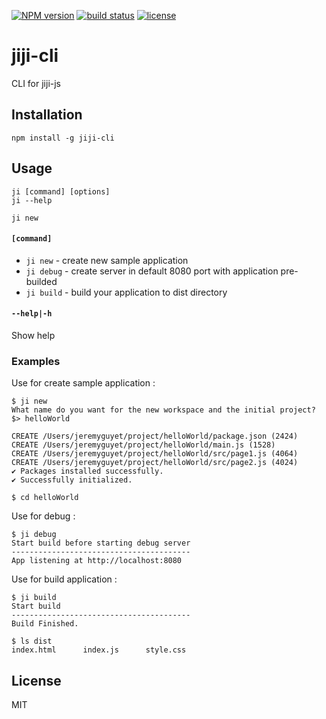 [![NPM version][npm-image]][npm-url]
[![build status][travis-image]][travis-url]
[![license][license-image]][license-url]

# jiji-cli


CLI for jiji-js

## Installation

````shell
npm install -g jiji-cli
````

## Usage

````shell
ji [command] [options]
ji --help
````

````shell
ji new
````

#### `[command]`

- `ji new` - create new sample application
- `ji debug` - create server in default 8080 port with application pre-builded
- `ji build` - build your application to dist directory

#### `--help|-h`

Show help

### Examples

Use for create sample application :

````shell
$ ji new 
What name do you want for the new workspace and the initial project? $> helloWorld

CREATE /Users/jeremyguyet/project/helloWorld/package.json (2424)
CREATE /Users/jeremyguyet/project/helloWorld/main.js (1528)
CREATE /Users/jeremyguyet/project/helloWorld/src/page1.js (4064)
CREATE /Users/jeremyguyet/project/helloWorld/src/page2.js (4024)
✔ Packages installed successfully.
✔ Successfully initialized.
````

````
$ cd helloWorld
````

Use for debug :

````shell
$ ji debug
Start build before starting debug server
----------------------------------------
App listening at http://localhost:8080
````

Use for build application :

````shell
$ ji build
Start build
----------------------------------------
Build Finished.
````

````shell
$ ls dist
index.html      index.js      style.css
````

## License

MIT

[npm-image]: https://img.shields.io/npm/v/jiji-cli.svg?style=flat-square
[npm-url]: https://npmjs.org/package/jiji-cli
[travis-image]: https://travis-ci.com/jguyet/jiji-cli.svg
[travis-url]: https://travis-ci.com/github/jguyet/jiji-cli
[license-image]: https://img.shields.io/npm/l/express.svg
[license-url]: https://tldrlegal.com/license/mit-license